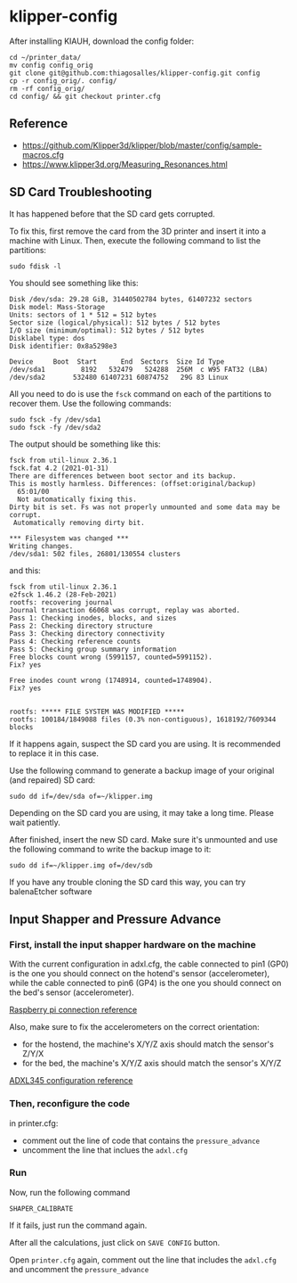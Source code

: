 # klipper-config

After installing KIAUH, download the config folder:
```
cd ~/printer_data/
mv config config_orig
git clone git@github.com:thiagosalles/klipper-config.git config
cp -r config_orig/. config/
rm -rf config_orig/
cd config/ && git checkout printer.cfg
```

## Reference

- https://github.com/Klipper3d/klipper/blob/master/config/sample-macros.cfg
- https://www.klipper3d.org/Measuring_Resonances.html

## SD Card Troubleshooting

It has happened before that the SD card gets corrupted.

To fix this, first remove the card from the 3D printer and insert it into a machine with Linux. Then, execute the following command to list the partitions:
```
sudo fdisk -l
```

You should see something like this:
```
Disk /dev/sda: 29.28 GiB, 31440502784 bytes, 61407232 sectors
Disk model: Mass-Storage
Units: sectors of 1 * 512 = 512 bytes
Sector size (logical/physical): 512 bytes / 512 bytes
I/O size (minimum/optimal): 512 bytes / 512 bytes
Disklabel type: dos
Disk identifier: 0x8a5298e3

Device     Boot  Start      End  Sectors  Size Id Type
/dev/sda1         8192   532479   524288  256M  c W95 FAT32 (LBA)
/dev/sda2       532480 61407231 60874752   29G 83 Linux
```

All you need to do is use the `fsck` command on each of the partitions to recover them. Use the following commands:
```
sudo fsck -fy /dev/sda1
sudo fsck -fy /dev/sda2
```

The output should be something like this:
```
fsck from util-linux 2.36.1
fsck.fat 4.2 (2021-01-31)
There are differences between boot sector and its backup.
This is mostly harmless. Differences: (offset:original/backup)
  65:01/00
  Not automatically fixing this.
Dirty bit is set. Fs was not properly unmounted and some data may be corrupt.
 Automatically removing dirty bit.

*** Filesystem was changed ***
Writing changes.
/dev/sda1: 502 files, 26801/130554 clusters
```
and this:
```
fsck from util-linux 2.36.1
e2fsck 1.46.2 (28-Feb-2021)
rootfs: recovering journal
Journal transaction 66068 was corrupt, replay was aborted.
Pass 1: Checking inodes, blocks, and sizes
Pass 2: Checking directory structure
Pass 3: Checking directory connectivity
Pass 4: Checking reference counts
Pass 5: Checking group summary information
Free blocks count wrong (5991157, counted=5991152).
Fix? yes

Free inodes count wrong (1748914, counted=1748904).
Fix? yes


rootfs: ***** FILE SYSTEM WAS MODIFIED *****
rootfs: 100184/1849088 files (0.3% non-contiguous), 1618192/7609344 blocks
```

If it happens again, suspect the SD card you are using. It is recommended to replace it in this case.

Use the following command to generate a backup image of your original (and repaired) SD card:
```
sudo dd if=/dev/sda of=~/klipper.img
```

Depending on the SD card you are using, it may take a long time. Please wait patiently.

After finished, insert the new SD card. Make sure it's unmounted and use the following command to write the backup image to it:

```
sudo dd if=~/klipper.img of=/dev/sdb
```

If you have any trouble cloning the SD card this way, you can try balenaEtcher software

## Input Shapper and Pressure Advance

### First, install the input shapper hardware on the machine

With the current configuration in adxl.cfg, the cable connected to pin1 (GP0) is the one you should connect on the hotend's sensor (accelerometer), while the cable connected to pin6 (GP4) is the one you should connect on the bed's sensor (accelerometer).

[Raspberry pi connection reference](https://www.klipper3d.org/Measuring_Resonances.html#adxl345)

Also, make sure to fix the accelerometers on the correct orientation:
- for the hostend, the machine's X/Y/Z axis should match the sensor's Z/Y/X
- for the bed, the machine's X/Y/Z axis should match the sensor's X/Y/Z

[ADXL345 configuration reference](https://www.klipper3d.org/Config_Reference.html?h=axes_map#adxl345)

### Then, reconfigure the code

in printer.cfg:
- comment out the line of code that contains the `pressure_advance`
- uncomment the line that inclues the `adxl.cfg`

### Run

Now, run the following command
```
SHAPER_CALIBRATE
```

If it fails, just run the command again.

After all the calculations, just click on `SAVE CONFIG` button.

Open `printer.cfg` again, comment out the line that includes the `adxl.cfg` and uncomment the `pressure_advance`

